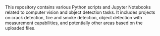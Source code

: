 This repository contains various Python scripts and Jupyter Notebooks related to computer vision and object detection tasks. It includes projects on crack detection, fire and smoke detection, object detection with measurement capabilities, and potentially other areas based on the uploaded files.
